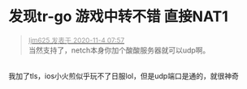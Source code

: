 # 发现tr-go 游戏中转不错 直接NAT1


<div class="quote"><blockquote><font size="2"><a href="https://www.hostloc.com/forum.php?mod=redirect&amp;goto=findpost&amp;pid=9399371&amp;ptid=761059" target="_blank"><font color="#999999">ljm625 发表于 2020-11-4 07:57</font></a></font><br />
当然支持了，netch本身你加个酸酸服务器就可以udp啊。</blockquote></div><br />
我加了tls，ios小火煎似乎玩不了日服lol，但是udp端口是通的，就很神奇

